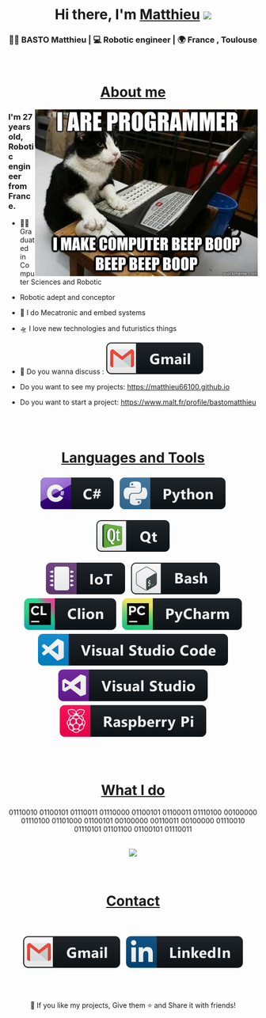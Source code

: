 <div align="center">
   <h1>Hi there, I'm 
   <a href="https://github.com/matthieu66100">Matthieu</a> 
   <img src="https://media.giphy.com/media/hvRJCLFzcasrR4ia7z/giphy.gif" width="25px"> 
   </h1>
</div>

<!-- <div align="center">
    <p align='center'>
        <a href="https://www.linkedin.com/in/hemant-j-85518a195/">
        <img height="30" src="https://raw.githubusercontent.com/8bithemant/8bithemant/master/linkedin.png?raw=true">
        </a>&nbsp;&nbsp;
        <a href="https://www.coffee.com/hemant">
        <img height="30" src="https://raw.githubusercontent.com/8bithemant/8bithemant/master/coffee.jpg?raw=true">
        </a>&nbsp;&nbsp;
    </p>
</div> -->

<div align="center">
  <h3> 👨‍💻 BASTO Matthieu | 💻 Robotic engineer | 🌍 France , Toulouse </h3>
</div>

<br>
  <div align="center">
    <h1><u> About me </u></h1>
  </div>

<img align="right"  alt="cat doing beep boop, with a computer" src="ressource\img\bipboop.jpg"/>
<p align="center">
  <h3> I'm 27 years old, Robotic engineer from France.</h3>
</p>

 - 👨‍🎓 Graduated in Computer Sciences and Robotic 

 - Robotic adept and conceptor 
   
 - 🤖 I do Mecatronic and embed systems

 - 🛸 I love new technologies and futuristics things
 
 - 💬 Do you wanna discuss : [<img src="ressource\svg\social\gmail.svg" >](mailto:matthieu.basto@gmail.com)

 - Do you want to see my projects: https://matthieu66100.github.io

 - Do you want to start a project: https://www.malt.fr/profile/bastomatthieu
</br>

<br>
<div align="center">
<h1><u>Languages and Tools</u></h1>
</div>

  <!-- For more icons please follow  https://github.com/MikeCodesDotNET/ColoredBadges -->
<p align="center">
  <img src="ressource\svg\dev\languages\csharp.svg" alt="csharp" style="vertical-align:top; margin:4px">
  <img src="ressource\svg\dev\languages\python.svg" alt="python" style="vertical-align:top; margin:4px">
  <!-- c, c++, SQL,  -->
</p>

<p align="center">
  <img src="ressource\svg\dev\frameworks\qt.svg" alt="QT" style="vertical-align:top; margin:4px">
<!-- ROS, Atom, -->
</p>

<p align="center">
  <img src="ressource\svg\dev\misc\iot.svg" alt="IoT" style="vertical-align:top; margin:4px">
  <img src="ressource\svg\dev\tools\bash.svg" alt="bash" style="vertical-align:top; margin:4px">
  <img src="ressource\svg\dev\tools\jetbrains_clion.svg" alt="jetbrains_clion" style="vertical-align:top; margin:4px">
  <img src="ressource\svg\dev\tools\jetbrains_pycharm.svg" alt="jetbrains_pycharm" style="vertical-align:top; margin:4px">
  <img src="ressource\svg\dev\tools\visualstudio_code.svg" alt="visualstudio_code" style="vertical-align:top; margin:4px">
  <img src="ressource\svg\dev\tools\visualstudio.svg" alt="visualstudio" style="vertical-align:top; margin:4px">
  <img src="ressource\svg\devices\raspberrypi.svg" alt="raspberrypi" style="vertical-align:top; margin:4px">
  <!-- Linux, Windows -->
</p>
<br />

<br>
  <div align="center">
    <h1><u>What I do</u></h1>
01110010 01100101 01110011 01110000 01100101 01100011 01110100 00100000 01110100 01101000 01100101 00100000 00110011 00100000 01110010 01110101 01101100 01100101 01110011  </div>
<br />

<p align="center">
   <img src="https://media.giphy.com/media/26DNc9KWmxRd8nkUU/giphy.gif"/>
</p>
   
<br>
  <div align="center">
    <h1><u>Contact</u></h1>
</br>
  
  [<img src="ressource\svg\social\gmail.svg" alt="Gmail" style="vertical-align:top; margin:4px">](mailto:matthieu.basto@gmail.com)
  [<img src="ressource\svg\social\linkedin.svg" alt="Linkedin" style="vertical-align:top; margin:4px">](https://www.linkedin.com/in/matthieu-basto-111a85159)
<!-- 
[<img src="ressource\svg\social\twitter.svg" alt="QT" style="vertical-align:top; margin:4px">]()
-->  

<br>
</br>

<p align="center">💙 If you like my projects, Give them ⭐ and Share it with friends!</p>


<p align="center">
        <!-- <img src="ressource\svg\footer.svg" alt="Github Stats" /> -->
</p>




<!-- Original source for the github readme.md : https://github.com/mayhemantt/mayhemantt/blob/master/README.md -->


